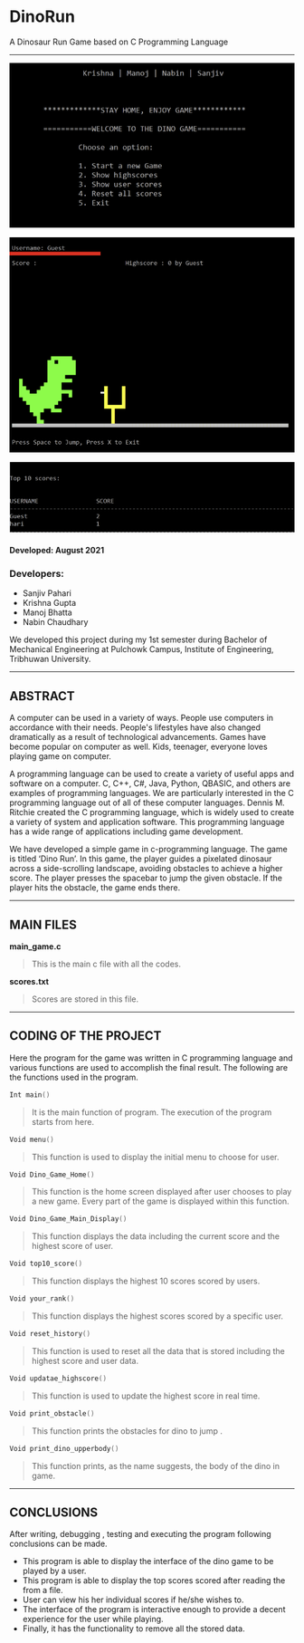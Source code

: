 # DinoRun

A Dinosaur Run Game based on C Programming Language

*********************************************************

![Home Screen](home%20screen.png)

![Game Screen](game%20screen.png)

![ScoreBoard](scoreboard.png)




#### Developed: August 2021

### Developers:

- Sanjiv Pahari
- Krishna Gupta
- Manoj Bhatta
- Nabin Chaudhary

We developed this project during my 1st semester during Bachelor of Mechanical Engineering at Pulchowk Campus, Institute of Engineering, Tribhuwan University.



*********************************************************

## ABSTRACT

A computer can be used in a variety of ways. People use computers in accordance
with their needs. People's lifestyles have also changed dramatically as a result of
technological advancements. Games have become popular on computer as well. Kids,
teenager, everyone loves playing game on computer.

A programming language can be used to create a variety of useful apps and
software on a computer. C, C++, C#, Java, Python, QBASIC, and others are examples of
programming languages. We are particularly interested in the C programming language
out of all of these computer languages. Dennis M. Ritchie created the C programming
language, which is widely used to create a variety of system and application software.
This programming language has a wide range of applications including game
development.

We have developed a simple game in c-programming language. The game is titled
‘Dino Run’. In this game, the player guides a pixelated dinosaur across a side-scrolling
landscape, avoiding obstacles to achieve a higher score. The player presses the spacebar
to jump the given obstacle. If the player hits the obstacle, the game ends there.

*********************************************************

## MAIN FILES

**main_game.c**
> This is the main c file with all the codes.

**scores.txt**
> Scores are stored in this file.

*********************************************************

## CODING OF THE PROJECT

Here the program for the game was written in C programming language and various
functions are used to accomplish the final result. The following are the functions used in
the program.

```c
Int main()
```
>It is the main function of program. The execution of the program starts from here.

```c
Void menu()
```
>This function is used to display the initial menu to choose for user.


```c
Void Dino_Game_Home()
```
>This function is the home screen displayed after user chooses to play a new game.
Every part of the game is displayed within this function.

```c
Void Dino_Game_Main_Display()
```
>This function displays the data including the current score and the highest score of
user.

```c
Void top10_score()
```
>This function displays the highest 10 scores scored by users.

```c
Void your_rank()
```
>This function displays the highest scores scored by a specific user.

```c
Void reset_history()
```
>This function is used to reset all the data that is stored including the highest score
and user data.

```c
Void updatae_highscore()
```
>This function is used to update the highest score in real time.

```c
Void print_obstacle()
```
>This function prints the obstacles for dino to jump .

```c
Void print_dino_upperbody()
```
>This function prints, as the name suggests, the body of the dino in game.


*********************************************************

## CONCLUSIONS

After writing, debugging , testing and executing the program following conclusions can be
made.

- This program is able to display the interface of the dino game to be played by a
user.
- This program is able to display the top scores scored after reading the from a file.
- User can view his her individual scores if he/she wishes to.
- The interface of the program is interactive enough to provide a decent experience
for the user while playing.
- Finally, it has the functionality to remove all the stored data.
